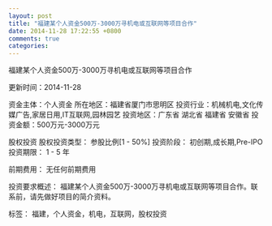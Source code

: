 ```yaml
---
layout: post
title: "福建某个人资金500万-3000万寻机电或互联网等项目合作"
date: 2014-11-28 17:22:55 +0800
comments: true
categories: 
---
```

福建某个人资金500万-3000万寻机电或互联网等项目合作



更新时间：2014-11-28

资金主体：个人资金
所在地区：福建省厦门市思明区
投资行业：机械机电,文化传媒广告,家居日用,IT互联网,园林园艺
投资地区：广东省 湖北省 福建省 安徽省
投资金额：500万元-3000万元

股权投资
股权投资类型：
                            参股比例[1 - 50%] 
                                                                                投资阶段：
                            初创期,成长期,Pre-IPO 
                                                                                                                                        投资期限：
                            1 - 5 年

前期费用：
无任何前期费用

投资要求概述：
福建某个人资金500万-3000万寻机电或互联网等项目合作。联系前，请先做好项目的简介资料。

标签：
福建，个人资金，机电，互联网，股权投资

